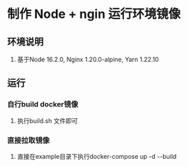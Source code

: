 # 制作 Node + ngin 运行环境镜像

## 环境说明

 1. 基于Node 16.2.0, Nginx 1.20.0-alpine, Yarn 1.22.10

## 运行
### 自行build docker镜像
 1. 执行build.sh 文件即可

### 直接拉取镜像
 1. 直接在example目录下执行docker-compose up -d --build















